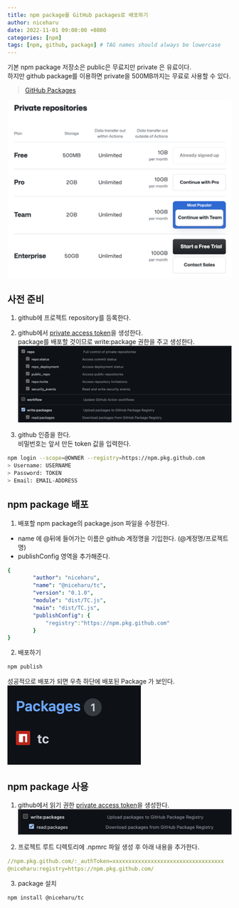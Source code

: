 ```yaml
---
title: npm package를 GitHub packages로 배포하기
author: niceharu
date: 2022-11-01 09:00:00 +0800
categories: [npm]
tags: [npm, github, package] # TAG names should always be lowercase
---
```


기본 npm package 저장소은 public은 무료지만 private 은 유료이다.  
하지만 github package를 이용하면 private을 500MB까지는 무료로 사용할 수 있다.  

> [GitHub Packages](https://github.com/features/packages)

![](/assets/images/npm-2-0.png)


## 사전 준비
1. github에 프로젝트 repository를 등록한다.
2. github에서 [private access token](https://github.com/settings/tokens)을 생성한다.  
package를 배포할 것이므로 write:package 권한을 주고 생성한다.   
![](/assets/images/npm-2-1.png)

3. github 인증을 한다.  
비밀번호는 앞서 만든 token 값을 입력한다.
```bash
npm login --scope=@OWNER --registry=https://npm.pkg.github.com
> Username: USERNAME
> Password: TOKEN
> Email: EMAIL-ADDRESS
```

## npm package 배포
1. 배포할 npm package의 package.json 파일을 수정한다.
- name 에 @뒤에 들어가는 이름은 github 계정명을 기입한다. (@계정명/프로젝트명)
- publishConfig 영역을 추가해준다.  
```yaml
{
        "author": "niceharu",
        "name": "@niceharu/tc",
        "version": "0.1.0",
        "module": "dist/TC.js",
        "main": "dist/TC.js",
        "publishConfig": {
            "registry":"https://npm.pkg.github.com"
        }
}
```

2. 배포하기
```bash
npm publish
```
성공적으로 배포가 되면 우측 하단에 배포된 Package 가 보인다.  
![](/assets/images/npm-2-2.png)


## npm package 사용
1. github에서 읽기 권한 [private access token](https://github.com/settings/tokens)을 생성한다.  
![](/assets/images/npm-2-3.png)

2. 프로젝트 루트 디렉토리에 .npmrc 파일 생성 후 아래 내용을 추가한다.  
```yaml
//npm.pkg.github.com/:_authToken=xxxxxxxxxxxxxxxxxxxxxxxxxxxxxxxxxxx
@niceharu:registry=https://npm.pkg.github.com/
```

3. package 설치
```bash
npm install @niceharu/tc
```